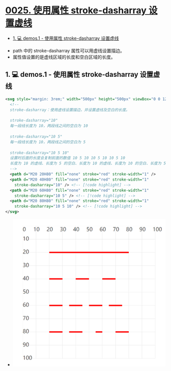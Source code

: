# [0025. 使用属性 stroke-dasharray 设置虚线](https://github.com/Tdahuyou/TNotes.svg/tree/main/notes/0025.%20%E4%BD%BF%E7%94%A8%E5%B1%9E%E6%80%A7%20stroke-dasharray%20%E8%AE%BE%E7%BD%AE%E8%99%9A%E7%BA%BF)

<!-- region:toc -->
- [1. 💻 demos.1 - 使用属性 stroke-dasharray 设置虚线](#1--demos1---使用属性-stroke-dasharray-设置虚线)
<!-- endregion:toc -->
- path 中的 stroke-dasharray 属性可以用虚线设置描边。
- 属性值设置的是虚线区域的长度和空白区域的长度。

## 1. 💻 demos.1 - 使用属性 stroke-dasharray 设置虚线

```xml
<svg style="margin: 3rem;" width="500px" height="500px" viewBox="0 0 120 120" xmlns="http://www.w3.org/2000/svg">
  <!--
  stroke-dasharray：使用虚线设置描边，并设置虚线及空白的长度。

  stroke-dasharray="10"
  每一段线长度为 10，两段线之间的空白为 10

  stroke-dasharray="10 5"
  每一段线长度为 10，两段线之间的空白为 5

  stroke-dasharray="10 5 10"
  设置时后面的长度会复制前面的数值 10 5 10 10 5 10 10 5 10
  长度为 10 的虚线、长度为 5 的空白、长度为 10 的虚线、长度为 10 的空白、长度为 5 的虚线、长度为 10 的空白、……
  -->
  <path d="M20 20H80" fill="none" stroke="red" stroke-width="1" />
  <path d="M20 40H80" fill="none" stroke="red" stroke-width="1"
    stroke-dasharray="10" /> <!-- [!code highlight] -->
  <path d="M20 60H80" fill="none" stroke="red" stroke-width="1"
    stroke-dasharray="10 5" /> <!-- [!code highlight] -->
  <path d="M20 80H80" fill="none" stroke="red" stroke-width="1"
    stroke-dasharray="10 5 10" /> <!-- [!code highlight] -->
</svg>
```

- ![](assets/2025-01-26-15-09-36.png)
